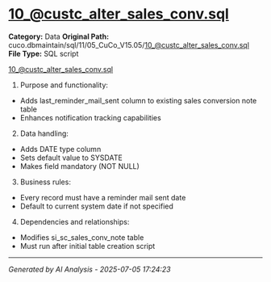 # 10_@custc_alter_sales_conv.sql

**Category:** Data
**Original Path:** cuco.dbmaintain/sql/11/05_CuCo_V15.05/10_@custc_alter_sales_conv.sql
**File Type:** SQL script

10_@custc_alter_sales_conv.sql
1. Purpose and functionality:
- Adds last_reminder_mail_sent column to existing sales conversion note table
- Enhances notification tracking capabilities

2. Data handling:
- Adds DATE type column
- Sets default value to SYSDATE
- Makes field mandatory (NOT NULL)

3. Business rules:
- Every record must have a reminder mail sent date
- Default to current system date if not specified

4. Dependencies and relationships:
- Modifies si_sc_sales_conv_note table
- Must run after initial table creation script

---
*Generated by AI Analysis - 2025-07-05 17:24:23*
